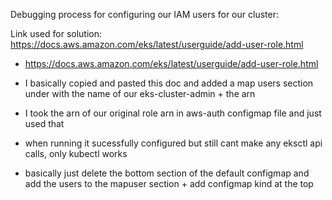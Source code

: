 Debugging process for configuring our IAM users for our cluster:

Link used for solution: https://docs.aws.amazon.com/eks/latest/userguide/add-user-role.html

- https://docs.aws.amazon.com/eks/latest/userguide/add-user-role.html

- I basically copied and pasted this doc and added a map users section under with the name of our eks-cluster-admin + the arn 

- I took the arn of our original role arn in  aws-auth configmap file and just used that

- when running it sucessfully configured but still cant make any eksctl api calls, only kubectl works 

- basically just delete the bottom section of the default configmap and add the users to the mapuser section + add configmap kind at the top 
